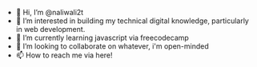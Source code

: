 - 👋 Hi, I’m @naliwali2t
- 👀 I’m interested in building my technical digital knowledge, particularly in web development.
- 🌱 I’m currently learning javascript via freecodecamp
- 💞️ I’m looking to collaborate on whatever, i'm open-minded
- 📫 How to reach me via here!

<!---
naliwali2t/naliwali2t is a ✨ special ✨ repository because its `README.md` (this file) appears on your GitHub profile.
You can click the Preview link to take a look at your changes.
--->
